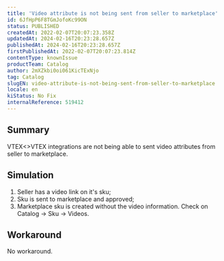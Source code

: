 ```yaml
---
title: 'Video attribute is not being sent from seller to marketplace'
id: 6JfHpP6F8TGmJofoKc99ON
status: PUBLISHED
createdAt: 2022-02-07T20:07:23.358Z
updatedAt: 2024-02-16T20:23:28.657Z
publishedAt: 2024-02-16T20:23:28.657Z
firstPublishedAt: 2022-02-07T20:07:23.814Z
contentType: knownIssue
productTeam: Catalog
author: 2mXZkbi0oi061KicTExNjo
tag: Catalog
slugEN: video-attribute-is-not-being-sent-from-seller-to-marketplace
locale: en
kiStatus: No Fix
internalReference: 519412
---
```


## Summary


VTEX<>VTEX integrations are not being able to sent video attributes from seller to marketplace.



##

## Simulation


1. Seller has a video link on it's sku;
2. Sku is sent to marketplace and approved;
3. Marketplace sku is created without the video information. Check on Catalog -> Sku -> Videos.


##

## Workaround


No workaround.





